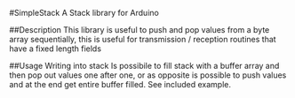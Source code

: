#SimpleStack A Stack library for Arduino

##Description
This library is  useful to push and pop values from a byte array sequentially, this is
useful for transmission / reception routines that have a fixed length fields

##Usage
Writing into stack
Is possibile to fill stack with a buffer array and then pop out values one after one,
or as opposite is possible to push values and at the end get entire buffer filled.
See included example.

